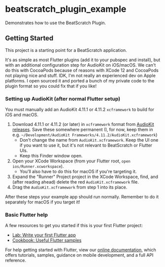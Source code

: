 # beatscratch_plugin_example

Demonstrates how to use the BeatScratch Plugin.

## Getting Started

This project is a starting point for a BeatScratch application.

It's as simple as most Flutter plugins (add it to your pubspec and install),
but with an additional configuration step for AudioKit on iOS/macOS. We can't do 
this with CocoaPods because of reasons with XCode 12 and
CocoaPods not playing nice and stuff. IDK, I'm not really an experienced
dev on Apple platforms. I open sourced it and ported a bunch of my private code
to the plugin format so you could fix that if you like!

### Setting up AudioKit (after normal Flutter setup)
You must manually add an AudioKit 4.11.1 or 4.11.2 `xcframework` to build for iOS and macOS.

1. Download 4.11.1 or 4.11.2 (or later) in `xcframework` format from
    [AudioKit releases](https://github.com/AudioKit/AudioKit/releases). Save these somewhere
    permanent (I, for now, keep them in e.g. `~/Development/AudioKit Frameworks/4.11.2/AudioKit.xcframework`)
    * Don't change the name from `AudioKit.xcframework`. Keep the UI one if you want to use it, but it's not relevant to BeatScratch or Flutter UIs.
    * Keep this Finder window open.
2. Open your XCode Workspace (from your Flutter root, `open ios/Runner.xcworkspace`).
    * You'll also have to do this for macOS if you're targeting it.
3. Expand the "Runner" Project project in the XCode Workspace, find, and (after reading ahead)
   delete the red `AudioKit.xcframework` file.
4. Drag the `AudioKit.xcframework` from step 1 into its place.

After these steps your example app should run normally. Remember to do it separately for
macOS if you target it!
   
### Basic Flutter help

A few resources to get you started if this is your first Flutter project:

- [Lab: Write your first Flutter app](https://flutter.dev/docs/get-started/codelab)
- [Cookbook: Useful Flutter samples](https://flutter.dev/docs/cookbook)

For help getting started with Flutter, view our
[online documentation](https://flutter.dev/docs), which offers tutorials,
samples, guidance on mobile development, and a full API reference.
